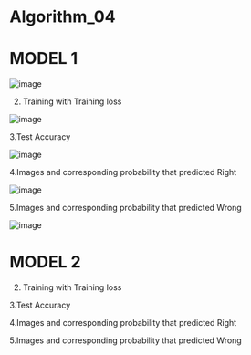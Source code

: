 # Algorithm_04
# MODEL 1

![image](https://user-images.githubusercontent.com/51478604/83430858-59054a00-a471-11ea-82be-9daac3c6a487.png)

2. Training with Training loss

![image](https://user-images.githubusercontent.com/51478604/83431452-5525f780-a472-11ea-8b74-69f3f767acae.png)

3.Test Accuracy

![image](https://user-images.githubusercontent.com/51478604/83431690-b4840780-a472-11ea-99b1-fd4dc26bea99.png)

4.Images and corresponding probability that predicted Right

![image](https://user-images.githubusercontent.com/51478604/83431709-bfd73300-a472-11ea-84b4-0f003f9c0fec.png)

5.Images and corresponding probability that predicted Wrong

![image](https://user-images.githubusercontent.com/51478604/83430491-b9e05280-a470-11ea-9bd7-394bbeec8780.png)

# MODEL 2

2. Training with Training loss


3.Test Accuracy

4.Images and corresponding probability that predicted Right


5.Images and corresponding probability that predicted Wrong
